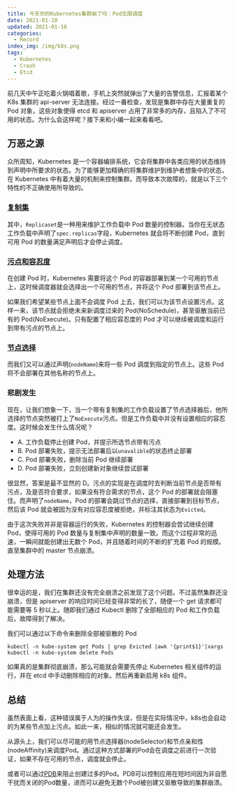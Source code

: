 ```yaml
---
title: 今天你的Kubernetes集群崩了吗：Pod无限调度
date: 2021-01-10
updated: 2021-01-10
categories:
  - Record
index_img: /img/k8s.png
tags:
  - Kubernetes
  - Crash
  - Etcd
---
```


前几天中午正吃着火锅唱着歌，手机上突然就弹出了大量的告警信息，汇报着某个 K8s 集群的 api-server 无法连接。经过一番检查，发现是集群中存在大量重复的 Pod 对象，这些对象使得 etcd 和 apiserver 占用了非常多的内存，且陷入了不可用的状态。为什么会这样呢？接下来和小编一起来看看吧。

## 万恶之源

众所周知，Kubernetes 是一个容器编排系统，它会将集群中各类应用的状态维持到声明中所要求的状态。为了能够更加精确的将集群维护到维护者想象中的状态，在 Kubernetes 中有着大量的机制来控制集群。而导致本次故障的，就是以下三个特性的不正确使用所导致的。

### [复制集](https://Kubernetes.io/docs/concepts/workloads/controllers/replicaset/)

其中，`Replicaset`是一种用来维护工作负载中 Pod 数量的控制器。当你在无状态工作负载中声明了`spec.replicas`字段，Kubernetes 就会将不断创建 Pod，直到可用 Pod 的数量满足声明后才会停止调度。

### [污点和容忍度](https://Kubernetes.io/docs/concepts/scheduling-eviction/taint-and-toleration/)

在创建 Pod 时，Kubernetes 需要将这个 Pod 的容器部署到某一个可用的节点上，这时候调度器就会选择出一个可用的节点，并将这个 Pod 部署到该节点上。

如果我们希望某些节点上面不会调度 Pod 上去，我们可以为该节点设置污点。这样一来，该节点就会拒绝未来新调度过来的 Pod(NoSchedule)，甚至驱散当前已有的 Pod(NoExecute)。只有配置了相应容忍度的 Pod 才可以继续被调度和运行到带有污点的节点上。

### [节点选择](https://Kubernetes.io/docs/concepts/scheduling-eviction/assign-Pod-node/)

而我们又可以通过声明(`nodeName`)来将一些 Pod 调度到指定的节点上。这些 Pod 将不会部署在其他名称的节点上。

### 悲剧发生

现在，让我们想象一下，当一个带有复制集的工作负载设置了节点选择器后，他所选择的节点突然被打上了`NoExecute`污点。但是工作负载中并没有设置相应的容忍度。这时候会发生什么情况呢？

- A. 工作负载停止创建 Pod，并提示所选节点带有污点
- B. Pod 部署失败，提示无法部署后以`unavalible`的状态终止部署
- C. Pod 部署失败，删除当前 Pod 继续部署
- D. Pod 部署失败，立刻创建新对象继续尝试部署

很显然，答案是最不显然的 D。污点的实现是在调度时去判断当前节点是否带有污点，及是否符合要求，如果没有符合需求的节点，这个 Pod 的部署就会阻塞住。而声明了`nodeName`，Pod 的部署会跳过节点的选择，直接部署到目标节点，然后该 Pod 就会被因为没有对应容忍度被拒绝，并标注其状态为`Evicted`。

由于这次失败并非是容器运行的失败，Kubernetes 的控制器会尝试继续创建 Pod，使得可用的 Pod 数量与复制集中声明的数量一致。而这个过程非常的迅速，一瞬间就能创建出无数个 Pod，并且随着时间的不断的扩充着 Pod 的规模。直至集群中的 master 节点崩溃。

## 处理方法

很幸运的是，我们在集群还没有完全崩溃之前发现了这个问题。不过虽然集群还没崩溃，但是 apiserver 的响应时间已经变得非常的长了，随便一个 get 请求都可能需要等 5 秒以上。随即我们通过 Kubectl 删除了全部相应的 Pod 和工作负载后，故障得到了解决。

我们可以通过以下命令来删除全部被驱散的 Pod

`kubectl -n kube-system get Pods | grep Evicted |awk '{print$1}'|xargs kubectl -n kube-system delete Pods`

如果真的是集群彻底崩溃，那么可能就会需要先停止 Kubernetes 相关组件的运行，并在 etcd 中手动删除相应的对象。然后再重新启用 k8s 组件。

## 总结
虽然表面上看，这种错误属于人为的操作失误，但是在实际情况中，k8s也会自动的为某些节点加上污点。如此一来，相似的情况就可能还会发生。

从源头上，我们可以尽可能的用节点选择器(nodeSelector)和节点亲和性(nodeAffinity)来调度Pod。通过这种方式部署的Pod会在调度之前进行一次验证，如果不存在可用的节点，调度就会停止。

或者可以通过[PDB](https://Kubernetes.io/zh/docs/concepts/workloads/Pods/disruptions/)来阻止创建过多的Pod。PDB可以控制应用在短时间因为非自愿干扰而关闭的Pod数量，进而可以避免无数个Pod被创建又驱散导致的集群崩溃。
